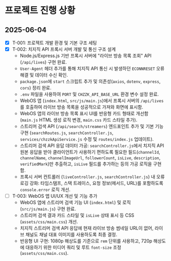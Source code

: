 # 프로젝트 진행 상황

## 2025-06-04

- [x] T-001: 프로젝트 개발 환경 및 기본 구조 세팅
- [x] T-002: 치지직 API 프록시 서버 개발 및 통신 구조 설계
    - Node.js/Express.js 기반 프록시 서버에 "라이브 방송 목록 조회" API (`/api/lives`) 구현 완료.
    - `User-Agent` 헤더 추가를 통해 치지직 API 통신 시 발생하던 `ECONNRESET` 오류 해결 및 데이터 수신 확인.
    - `package.json`에 `start` 스크립트 추가 및 의존성(`axios`, `dotenv`, `express`, `cors`) 정리 완료.
    - `.env` 파일을 사용하여 `PORT` 및 `CHZZK_API_BASE_URL` 환경 변수 설정 완료.
    - WebOS 앱 (`index.html`, `src/js/main.js`)에서 프록시 서버의 `/api/lives`를 호출하여 라이브 방송 목록을 성공적으로 가져와 화면에 표시함.
    - WebOS 앱의 라이브 방송 목록 표시 UI를 반응형 카드 형태로 개선함 (`main.js` HTML 생성 로직 변경, `main.css` 카드 스타일 추가).
    - 스트리머 검색 API (`/api/search/streamers`) 엔드포인트 추가 및 기본 기능 구현 (`searchRoutes.js`, `searchController.js`, `services/chzzkApiService.js` 수정 및 `routes/index.js` 업데이트).
    - 스트리머 검색 API 응답 데이터 가공: `searchController.js`에서 치지직 API 원본 응답을 받아 클라이언트가 사용하기 편하도록 필요한 필드(`channelId`, `channelName`, `channelImageUrl`, `followerCount`, `isLive`, `description`, `verifiedMark`)만 추출하고, `isLive` 필드를 추가하는 등의 가공 로직을 구현함.
    - 프록시 서버 컨트롤러 (`liveController.js`, `searchController.js`) 내 오류 로깅 강화: 타임스탬프, 스택 트레이스, 요청 정보(메서드, URL)를 포함하도록 `console.error` 로직 개선.
- [ ] T-003: WebOS 앱 UI/UX 개선 및 기능 추가 
    - WebOS 앱에 스트리머 검색 기능 UI (`index.html`) 및 로직 (`src/js/main.js`) 구현 완료.
    - 스트리머 검색 결과 카드 스타일 및 `isLive` 상태 표시 등 CSS (`assets/css/main.css`) 개선.
    - 치지직 스트리머 검색 API 응답에 현재 라이브 방송 썸네일 URL이 없어, 라이브 채널도 채널 대표 이미지를 사용하도록 최종 결정.
    - 반응형 UI 구현: 1080p 해상도를 기준으로 `rem` 단위를 사용하고, 720p 해상도에 대응하기 위한 미디어 쿼리 및 루트 `font-size` 조정 (`assets/css/main.css`). 